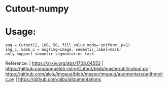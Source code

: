 # Cutout-numpy
# Usage:
    aug = Cutout(2, 100, 50, fill_value_mode='uniform',p=1)
    img_c, mask_c = aug(img=image, semantic_label=mask)
    only support semantic segmentation task
Reference:
    |  https://arxiv.org/abs/1708.04552
    |  https://github.com/uoguelph-mlrg/Cutout/blob/master/util/cutout.py
    |  https://github.com/aleju/imgaug/blob/master/imgaug/augmenters/arithmetic.py
    |  https://github.com/albu/albumentations
   
